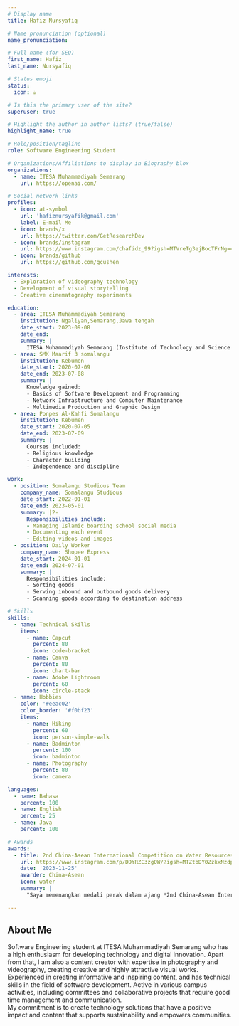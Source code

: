 ```yaml
---
# Display name
title: Hafiz Nursyafiq

# Name pronunciation (optional)
name_pronunciation: 

# Full name (for SEO)
first_name: Hafiz
last_name: Nursyafiq

# Status emoji
status:
  icon: ☕️

# Is this the primary user of the site?
superuser: true

# Highlight the author in author lists? (true/false)
highlight_name: true

# Role/position/tagline
role: Software Engineering Student

# Organizations/Affiliations to display in Biography blox
organizations:
  - name: ITESA Muhammadiyah Semarang
    url: https://openai.com/

# Social network links
profiles:
  - icon: at-symbol
    url: 'hafiznursyafik@gmail.com'
    label: E-mail Me
  - icon: brands/x
    url: https://twitter.com/GetResearchDev
  - icon: brands/instagram
    url: https://www.instagram.com/chafidz_99?igsh=MTVreTg3ejBocTFrNg==
  - icon: brands/github
    url: https://github.com/gcushen

interests:
  - Exploration of videography technology
  - Development of visual storytelling 
  - Creative cinematography experiments

education:
  - area: ITESA Muhammadiyah Semarang
    institution: Ngaliyan,Semarang,Jawa tengah
    date_start: 2023-09-08
    date_end: 
    summary: |
      ITESA Muhammadiyah Semarang (Institute of Technology and Science Muhammadiyah Semarang) is a higher education institution focused on the development of science and technology based on Islamic values. ITESA offers various study programs in technology, science, and management designed to produce high-quality graduates who are competitive in the job market. The campus is also active in student activities, research, and community service to support sustainable development.
  - area: SMK Maarif 3 somalangu
    institution: Kebumen
    date_start: 2020-07-09
    date_end: 2023-07-08
    summary: |
      Knowledge gained:
      - Basics of Software Development and Programming
      - Network Infrastructure and Computer Maintenance
      - Multimedia Production and Graphic Design
  - area: Ponpes Al-Kahfi Somalangu
    institution: Kebumen
    date_start: 2020-07-05
    date_end: 2023-07-09
    summary: |
      Courses included:
      - Religious knowledge
      - Character building
      - Independence and discipline

work:
  - position: Somalangu Studious Team
    company_name: Somalangu Studious
    date_start: 2022-01-01
    date_end: 2023-05-01
    summary: |2-
      Responsibilities include:
      - Managing Islamic boarding school social media
      - Documenting each event
      - Editing videos and images
  - position: Daily Worker
    company_name: Shopee Express
    date_start: 2024-01-01
    date_end: 2024-07-01
    summary: |
      Responsibilities include:
      - Sorting goods
      - Serving inbound and outbound goods delivery
      - Scanning goods according to destination address

# Skills
skills:
  - name: Technical Skills
    items:
      - name: Capcut
        percent: 80
        icon: code-bracket
      - name: Canva
        percent: 80
        icon: chart-bar
      - name: Adobe Lightroom
        percent: 60
        icon: circle-stack
  - name: Hobbies
    color: '#eeac02'
    color_border: '#f0bf23'
    items:
      - name: Hiking
        percent: 60
        icon: person-simple-walk
      - name: Badminton
        percent: 100
        icon: badminton
      - name: Photography
        percent: 80
        icon: camera

languages:
  - name: Bahasa
    percent: 100
  - name: English
    percent: 25
  - name: Java
    percent: 100

# Awards
awards:
  - title: 2nd China-Asean International Competition on Water Resources and Electric Power
    url: https://www.instagram.com/p/DDYRZC3zgQW/?igsh=MTZtbDY0ZzkxNzdpaQ==
    date: '2023-11-25'
    awarder: China-Asean
    icon: water
    summary: |
      "Saya memenangkan medali perak dalam ajang *2nd China-Asean International Competition on Water Resources and Electric Power*."

---
```


## About Me

Software Engineering student at ITESA Muhammadiyah Semarang who has a high enthusiasm for developing technology and digital innovation. Apart from that, I am also a content creator with expertise in photography and videography, creating creative and highly attractive visual works.  
Experienced in creating informative and inspiring content, and has technical skills in the field of software development. Active in various campus activities, including committees and collaborative projects that require good time management and communication.  
My commitment is to create technology solutions that have a positive impact and content that supports sustainability and empowers communities.
